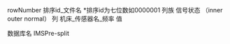 rowNumber   排序id_文件名    *排序id为七位数如0000001
列族    信号状态  （inner outer normal）
列   机床_传感器名_频率 
值 

数据库名  IMSPre-split  